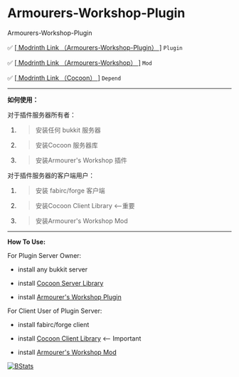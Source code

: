 # Armourers-Workshop-Plugin
Armourers-Workshop-Plugin

✅ [[ Modrinth Link （Armourers-Workshop-Plugin） ]](https://modrinth.com/plugin/armourers-workshop-plugin) `Plugin`

✅ [[ Modrinth Link （Armourers-Workshop） ]](https://modrinth.com/mod/armourers-workshop/versions) `Mod`

✅ [[ Modrinth Link （Cocoon） ]](https://modrinth.com/plugin/cocoon/versions?l=bukkit) `Depend`

***

**如何使用：**

对于插件服务器所有者：

1. > 安装任何 bukkit 服务器

2. > 安装Cocoon 服务器库

3. > 安装Armourer's Workshop 插件

对于插件服务器的客户端用户：

1. > 安装 fabirc/forge 客户端

2. > 安装Cocoon Client Library <--重要

3. > 安装Armourer's Workshop Mod

***

**How To Use:**

For Plugin Server Owner:

* install any bukkit server

* install [Cocoon Server Library](https://modrinth.com/plugin/cocoon/versions?l=bukkit)

* install [Armourer's Workshop Plugin](https://modrinth.com/plugin/armourers-workshop-plugin/versions)

For Client User of Plugin Server:

* install fabirc/forge client

* install [Cocoon Client Library](https://modrinth.com/plugin/cocoon/versions?l=fabric&l=forge) <-- Important

* install [Armourer's Workshop Mod](https://modrinth.com/mod/armourers-workshop/versions)

[![BStats](https://bstats.org/signatures/bukkit/Armourers%20Workshop%20Plugin.svg "BStats")](https://bstats.org/plugin/bukkit/Armourers%20Workshop%20Plugin/22663)
